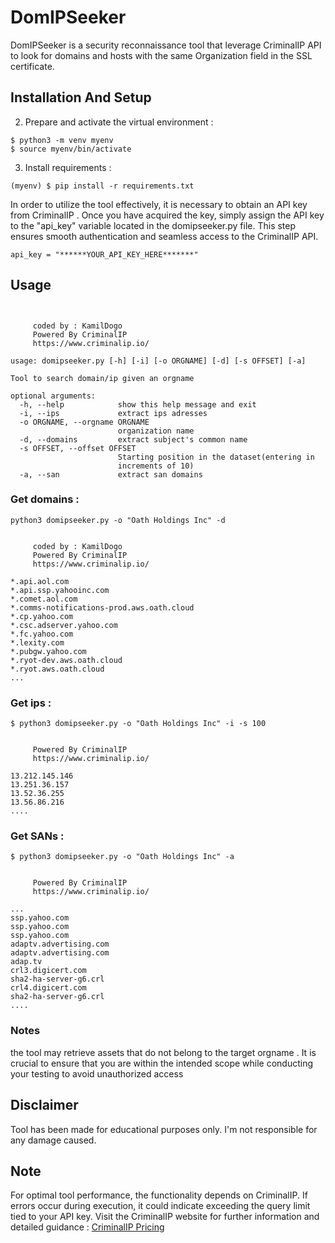 # DomIPSeeker

DomIPSeeker is a security reconnaissance tool that leverage CriminalIP API to look for domains and hosts with the same Organization field in the SSL certificate.

## Installation And Setup

2. Prepare and activate the virtual environment :
```
$ python3 -m venv myenv
$ source myenv/bin/activate
```


3. Install requirements :
```
(myenv) $ pip install -r requirements.txt
```

In order to utilize the tool effectively, it is necessary to obtain an API key from CriminalIP . Once you have acquired the key, simply assign the API key to the "api_key" variable located in the domipseeker.py file. This step ensures smooth authentication and seamless access to the CriminalIP API.
```
api_key = "******YOUR_API_KEY_HERE*******"
```

## Usage
```


     coded by : KamilDogo
     Powered By CriminalIP
     https://www.criminalip.io/

usage: domipseeker.py [-h] [-i] [-o ORGNAME] [-d] [-s OFFSET] [-a]

Tool to search domain/ip given an orgname

optional arguments:
  -h, --help            show this help message and exit
  -i, --ips             extract ips adresses
  -o ORGNAME, --orgname ORGNAME
                        organization name
  -d, --domains         extract subject's common name
  -s OFFSET, --offset OFFSET
                        Starting position in the dataset(entering in
                        increments of 10)
  -a, --san             extract san domains
```


### Get domains :
```
python3 domipseeker.py -o "Oath Holdings Inc" -d


     coded by : KamilDogo
     Powered By CriminalIP
     https://www.criminalip.io/

*.api.aol.com
*.api.ssp.yahooinc.com
*.comet.aol.com
*.comms-notifications-prod.aws.oath.cloud
*.cp.yahoo.com
*.csc.adserver.yahoo.com
*.fc.yahoo.com
*.lexity.com
*.pubgw.yahoo.com
*.ryot-dev.aws.oath.cloud
*.ryot.aws.oath.cloud
...
```

### Get ips :
```
$ python3 domipseeker.py -o "Oath Holdings Inc" -i -s 100


     Powered By CriminalIP
     https://www.criminalip.io/

13.212.145.146
13.251.36.157
13.52.36.255
13.56.86.216
....
```

### Get SANs :
```
$ python3 domipseeker.py -o "Oath Holdings Inc" -a


     Powered By CriminalIP
     https://www.criminalip.io/

...
ssp.yahoo.com
ssp.yahoo.com
ssp.yahoo.com
adaptv.advertising.com
adaptv.advertising.com
adap.tv
crl3.digicert.com
sha2-ha-server-g6.crl
crl4.digicert.com
sha2-ha-server-g6.crl
....
```


### Notes

the tool may retrieve assets that do not belong to the target orgname . It is crucial to ensure that you are within the intended scope while conducting your testing to avoid unauthorized access


## Disclaimer

Tool has been made for educational purposes only. I'm not responsible for any damage caused.

## Note
For optimal tool performance, the functionality depends on CriminalIP. If errors occur during execution, it could indicate exceeding the query limit tied to your API key. Visit the CriminalIP website for further information and detailed guidance : [CriminalIP Pricing](https://www.criminalip.io/en/pricing)



